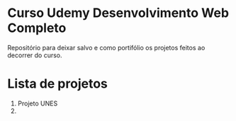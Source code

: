 # Curso Udemy Desenvolvimento Web Completo

Repositório para deixar salvo e como portifólio os projetos feitos ao decorrer do curso.

# Lista de projetos

1. Projeto UNES
2.
